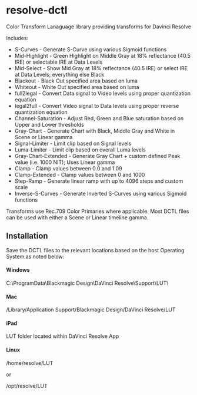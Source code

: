 # resolve-dctl
Color Transform Lanaguage library providing transforms for Davinci Resolve

Includes:

* S-Curves - Generate S-Curve using various Sigmoid functions
* Mid-Highlight - Green Highlight on Middle Gray at 18% reflectance (40.5 IRE) or selectable IRE at Data Levels
* Mid-Select - Show Mid Gray at 18% reflectance (40.5 IRE) or select IRE at Data Levels; everything else Black
* Blackout - Black Out specified area based on luma
* Whiteout - White Out specified area based on luma
* full2legal - Convert Data signal to Video levels using proper quantization equation
* legal2full - Convert Video signal to Data levels using proper reverse quantization equation
* Channel-Saturation - Adjust Red, Green and Blue saturation based on Upper and Lower thresholds
* Gray-Chart - Generate Chart with Black, Middle Gray and White in Scene or Linear gamma
* Signal-Limiter - Limit clip based on Signal levels
* Luma-Limiter - Limit clip based on overall Luma levels
* Gray-Chart-Extended - Generate Gray Chart + custom defined Peak value (i.e. 1000 NIT); Uses Linear gamma
* Clamp - Clamp values between 0.0 and 1.09
* Clamp-Extended - Clamp values between 0 and 1000
* Step-Ramp - Generate linear ramp with up to 4096 steps and custom scale
* Inverse-S-Curves - Generate Inverted S-Curves using various Sigmoid functions


Transforms use Rec.709 Color Primaries where applicable.
Most DCTL files can be used with either a Scene or Linear timeline gamma.


## Installation
Save the DCTL files to the relevant locations based on the host Operating System as noted below:

#### Windows
C:\ProgramData\Blackmagic Design\DaVinci Resolve\Support\LUT\

#### Mac
/Library/Application Support/Blackmagic Design/DaVinci Resolve/LUT

#### iPad
LUT folder located within DaVinci Resolve App

#### Linux
/home/resolve/LUT

or

/opt/resolve/LUT

